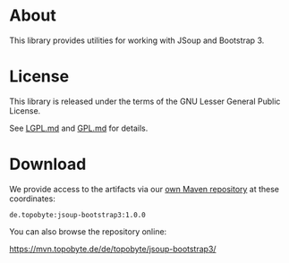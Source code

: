 # About

This library provides utilities for working with JSoup and Bootstrap 3.

# License

This library is released under the terms of the GNU Lesser General Public
License.

See [LGPL.md](LGPL.md) and [GPL.md](GPL.md) for details.

# Download

We provide access to the artifacts via our
[own Maven repository](https://mvn.topobyte.de) at these coordinates:

    de.topobyte:jsoup-bootstrap3:1.0.0

You can also browse the repository online:

<https://mvn.topobyte.de/de/topobyte/jsoup-bootstrap3/>

